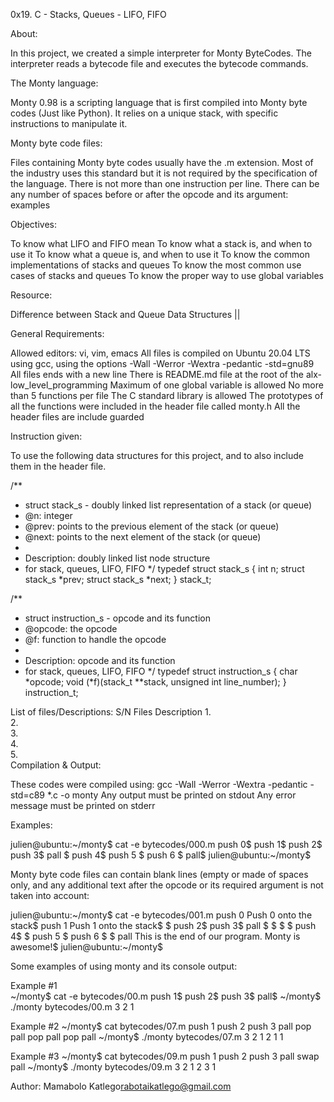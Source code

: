 0x19. C - Stacks, Queues - LIFO, FIFO

About:

In this project, we created a simple interpreter for Monty ByteCodes. The interpreter reads a bytecode file and executes the bytecode commands.

The Monty language:

Monty 0.98 is a scripting language that is first compiled into Monty byte codes (Just like Python). It relies on a unique stack, with specific instructions to manipulate it.

Monty byte code files:

Files containing Monty byte codes usually have the .m extension. Most of the industry uses this standard but it is not required by the specification of the language. There is not more than one instruction per line. There can be any number of spaces before or after the opcode and its argument: examples

Objectives:

To know what LIFO and FIFO mean
To know what a stack is, and when to use it
To know what a queue is, and when to use it
To know the common implementations of stacks and queues
To know the most common use cases of stacks and queues
To know the proper way to use global variables

Resource:

Difference between Stack and Queue Data Structures ||

General Requirements:

Allowed editors: vi, vim, emacs
All files is compiled on Ubuntu 20.04 LTS using gcc, using the options -Wall -Werror -Wextra -pedantic -std=gnu89
All files ends with a new line
There is README.md file at the root of the alx-low_level_programming
Maximum of one global variable is allowed
No more than 5 functions per file
The C standard library is allowed
The prototypes of all the functions were included in the header file called monty.h
All the header files are include guarded

Instruction given:

To use the following data structures for this project, and to also include them in the header file.

/**
 * struct stack_s - doubly linked list representation of a stack (or queue)
 * @n: integer
 * @prev: points to the previous element of the stack (or queue)
 * @next: points to the next element of the stack (or queue)
 *
 * Description: doubly linked list node structure
 * for stack, queues, LIFO, FIFO
 */
typedef struct stack_s
{
        int n;
        struct stack_s *prev;
        struct stack_s *next;
} stack_t;

/**
 * struct instruction_s - opcode and its function
 * @opcode: the opcode
 * @f: function to handle the opcode
 *
 * Description: opcode and its function
 * for stack, queues, LIFO, FIFO
 */
typedef struct instruction_s
{
        char *opcode;
        void (*f)(stack_t **stack, unsigned int line_number);
} instruction_t;

List of files/Descriptions:
S/N	Files	Description
1.		
2.		
3.		
4.		
5.		
Compilation & Output:

These codes were compiled using: gcc -Wall -Werror -Wextra -pedantic -std=c89 *.c -o monty
Any output must be printed on stdout
Any error message must be printed on stderr

Examples:

julien@ubuntu:~/monty$ cat -e bytecodes/000.m
push 0$
push 1$
push 2$
  push 3$
                   pall    $
push 4$
    push 5    $
      push    6        $
pall$
julien@ubuntu:~/monty$

Monty byte code files can contain blank lines (empty or made of spaces only, and any additional text after the opcode or its required argument is not taken into account:

julien@ubuntu:~/monty$ cat -e bytecodes/001.m
push 0 Push 0 onto the stack$
push 1 Push 1 onto the stack$
$
push 2$
  push 3$
                   pall    $
$
$
                           $
push 4$
$
    push 5    $
      push    6        $
$
pall This is the end of our program. Monty is awesome!$
julien@ubuntu:~/monty$

Some examples of using monty and its console output:

Example #1	
~/monty$ cat -e bytecodes/00.m
push 1$
push 2$
push 3$
pall$
~/monty$ ./monty bytecodes/00.m
3
2
1

Example #2
~/monty$ cat bytecodes/07.m
push 1
push 2
push 3
pall
pop
pall
pop
pall
pop
pall
~/monty$ ./monty bytecodes/07.m
3
2
1
2
1
1

Example #3
~/monty$ cat bytecodes/09.m
push 1
push 2
push 3
pall
swap
pall
~/monty$ ./monty bytecodes/09.m
3
2
1
2
3
1

Author:
Mamabolo Katlego<rabotaikatlego@gmail.com>
